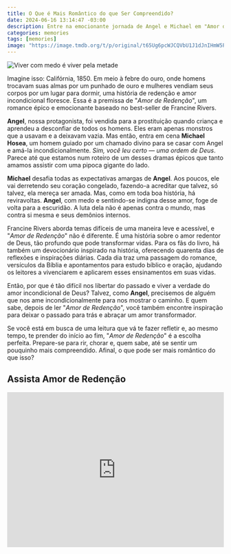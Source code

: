 ```yaml
---
title: O Que é Mais Romântico do que Ser Compreendido?
date: 2024-06-16 13:14:47 -03:00
description: Entre na emocionante jornada de Angel e Michael em "Amor de Redenção" e descubra o poder do amor incondicional e da fé.
categories: memories
tags: [memories]
image: "https://image.tmdb.org/t/p/original/t65Ug6pcWJCQVbU1J1dJnIHmW5P.jpg"
---
```

![Viver com medo é viver pela metade](https://cdn.jsdelivr.net/gh/geanramos/files/img/na-gaveta.png)


Imagine isso: Califórnia, 1850. Em meio à febre do ouro, onde homens trocavam suas almas por um punhado de ouro e mulheres vendiam seus corpos por um lugar para dormir, uma história de redenção e amor incondicional floresce. Essa é a premissa de "_Amor de Redenção_", um romance épico e emocionante baseado no best-seller de Francine Rivers.

**Angel**, nossa protagonista, foi vendida para a prostituição quando criança e aprendeu a desconfiar de todos os homens. Eles eram apenas monstros que a usavam e a deixavam vazia. Mas então, entra em cena **Michael Hosea**, um homem guiado por um chamado divino para se casar com Angel e amá-la incondicionalmente. *Sim, você leu certo — uma ordem de Deus*. Parece até que estamos num roteiro de um desses dramas épicos que tanto amamos assistir com uma pipoca gigante do lado.

**Michael** desafia todas as expectativas amargas de **Angel**. Aos poucos, ele vai derretendo seu coração congelado, fazendo-a acreditar que talvez, só talvez, ela mereça ser amada. Mas, como em toda boa história, há reviravoltas. **Angel**, com medo e sentindo-se indigna desse amor, foge de volta para a escuridão. A luta dela não é apenas contra o mundo, mas contra si mesma e seus demônios internos.

Francine Rivers aborda temas difíceis de uma maneira leve e acessível, e "_Amor de Redenção_" não é diferente. É uma história sobre o amor redentor de Deus, tão profundo que pode transformar vidas. Para os fãs do livro, há também um devocionário inspirado na história, oferecendo quarenta dias de reflexões e inspirações diárias. Cada dia traz uma passagem do romance, versículos da Bíblia e apontamentos para estudo bíblico e oração, ajudando os leitores a vivenciarem e aplicarem esses ensinamentos em suas vidas.

Então, por que é tão difícil nos libertar do passado e viver a verdade do amor incondicional de Deus? Talvez, como **Angel**, precisemos de alguém que nos ame incondicionalmente para nos mostrar o caminho. E quem sabe, depois de ler "_Amor de Redenção_", você também encontre inspiração para deixar o passado para trás e abraçar um amor transformador.

Se você está em busca de uma leitura que vá te fazer refletir e, ao mesmo tempo, te prender do início ao fim, "_Amor de Redenção_" é a escolha perfeita. Prepare-se para rir, chorar e, quem sabe, até se sentir um pouquinho mais compreendido. Afinal, o que pode ser mais romântico do que isso?

## Assista Amor de Redenção

<div class="embed-responsive">
<iframe src="https://www.tokyvideo.com/embed/371333" frameborder="0" width="640" height="360" scrolling="no" allowfullscreen webkitallowfullscreen mozallowfullscreen allowtransparency style="display:block;max-width:100%;margin:0 auto 10px"></iframe></div>
